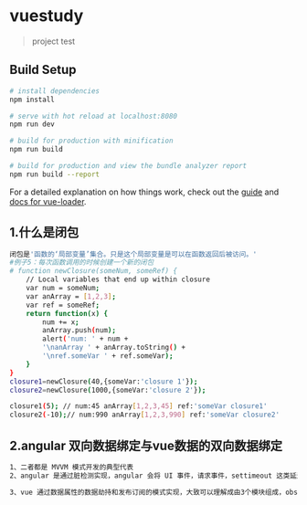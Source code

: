 # vuestudy

> project test

## Build Setup

``` bash
# install dependencies
npm install

# serve with hot reload at localhost:8080
npm run dev

# build for production with minification
npm run build

# build for production and view the bundle analyzer report
npm run build --report
```

For a detailed explanation on how things work, check out the [guide](http://vuejs-templates.github.io/webpack/) and [docs for vue-loader](http://vuejs.github.io/vue-loader).

## 1.什么是闭包
``` bash
闭包是'函数的‘局部变量’集合。只是这个局部变量是可以在函数返回后被访问。'
#例子5：每次函数调用的时候创建一个新的闭包
# function newClosure(someNum, someRef) {
    // Local variables that end up within closure
    var num = someNum;
    var anArray = [1,2,3];
    var ref = someRef;
    return function(x) {
        num += x;
        anArray.push(num);
        alert('num: ' + num +
        '\nanArray ' + anArray.toString() +
        '\nref.someVar ' + ref.someVar);
    }
}
closure1=newClosure(40,{someVar:'closure 1'});
closure2=newClosure(1000,{someVar:'closure 2'});

closure1(5); // num:45 anArray[1,2,3,45] ref:'someVar closure1'
closure2(-10);// num:990 anArray[1,2,3,990] ref:'someVar closure2'
```
## 2.angular 双向数据绑定与vue数据的双向数据绑定
``` bash
1、二者都是 MVVM 模式开发的典型代表
2、angular 是通过脏检测实现，angular 会将 UI 事件，请求事件，settimeout 这类延迟，的对象放入到事件监测的脏队列，当数据变化的时候，触发 $diget 方法进行数据的更新，视图的渲染

3、vue 通过数据属性的数据劫持和发布订阅的模式实现，大致可以理解成由3个模块组成，observer 完成对数据的劫持，compile 完成对模板片段的渲染，watcher 作为桥梁连接二者，订阅数据变化及更新视图
```
